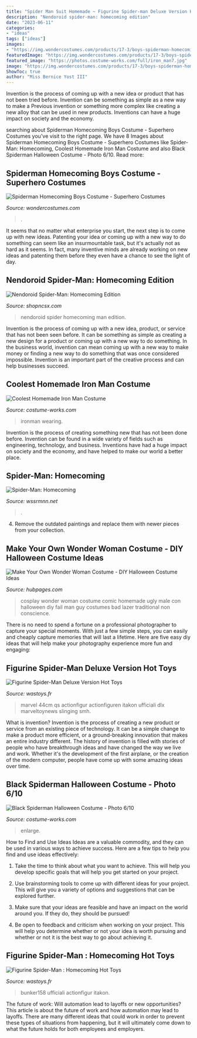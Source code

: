 ```yaml
---
title: "Spider Man Suit Homemade ~ Figurine Spider-man Deluxe Version Hot Toys"
description: "Nendoroid spider-man: homecoming edition"
date: "2023-06-11"
categories:
- "ideas"
tags: ["ideas"]
images:
- "https://img.wondercostumes.com/products/17-3/boys-spiderman-homecoming-costume.jpg"
featuredImage: "https://img.wondercostumes.com/products/17-3/boys-spiderman-homecoming-costume.jpg"
featured_image: "https://photos.costume-works.com/full/iron_man7.jpg"
image: "https://img.wondercostumes.com/products/17-3/boys-spiderman-homecoming-costume.jpg"
ShowToc: true
author: "Miss Bernice Yost III"
---
```



Invention is the process of coming up with a new idea or product that has not been tried before. Invention can be something as simple as a new way to make a Previous invention or something more complex like creating a new alloy that can be used in new products. Inventions can have a huge impact on society and the economy.

	

		
searching about Spiderman Homecoming Boys Costume - Superhero Costumes you've visit to the right page. We have 8 Images about Spiderman Homecoming Boys Costume - Superhero Costumes like Spider-Man: Homecoming, Coolest Homemade Iron Man Costume and also Black Spiderman Halloween Costume - Photo 6/10. Read more:
		
    
## Spiderman Homecoming Boys Costume - Superhero Costumes

<img loading=lazy src="https://img.wondercostumes.com/products/17-3/boys-spiderman-homecoming-costume.jpg" onerror="this.onerror=null;this.src='https://tse4.mm.bing.net/th?id=OIP.P1SpvtlOUH1r7UfSTsCIdQHaKX&amp;pid=15.1';" alt="Spiderman Homecoming Boys Costume - Superhero Costumes">

_Source: wondercostumes.com_

>. 

	

It seems that no matter what enterprise you start, the next step is to come up with new ideas. Patenting your idea or coming up with a new way to do something can seem like an insurmountable task, but it's actually not as hard as it seems. In fact, many inventive minds are already working on new ideas and patenting them before they even have a chance to see the light of day.

    
## Nendoroid Spider-Man: Homecoming Edition

<img loading=lazy src="http://www.shopncsx.com/images/products/detail/476d2b87ccafd95d4d13d62a069a61ed.jpg" onerror="this.onerror=null;this.src='https://tse1.mm.bing.net/th?id=OIP.UDf_wgaLL_GX19CDnKQOJwHaJ4&amp;pid=15.1';" alt="Nendoroid Spider-Man: Homecoming Edition">

_Source: shopncsx.com_

>nendoroid spider homecoming man edition. 

	

Invention is the process of coming up with a new idea, product, or service that has not been seen before. It can be something as simple as creating a new design for a product or coming up with a new way to do something. In the business world, invention can mean coming up with a new way to make money or finding a new way to do something that was once considered impossible. Invention is an important part of the creative process and can help businesses succeed.

    
## Coolest Homemade Iron Man Costume

<img loading=lazy src="https://photos.costume-works.com/full/iron_man7.jpg" onerror="this.onerror=null;this.src='https://tse3.mm.bing.net/th?id=OIP.TwL-PlH8BQacmhqxG-j-eQHaM3&amp;pid=15.1';" alt="Coolest Homemade Iron Man Costume">

_Source: costume-works.com_

>ironman wearing. 

	

Invention is the process of creating something new that has not been done before. Invention can be found in a wide variety of fields such as engineering, technology, and business. Inventions have had a huge impact on society and the economy, and have helped to make our world a better place.

    
## Spider-Man: Homecoming

<img loading=lazy src="http://wssrmnn.net/wp-content/uploads/2019/05/kY2c7wKgOfQjvbqe7yVzLTYkxJO.jpg" onerror="this.onerror=null;this.src='https://tse4.mm.bing.net/th?id=OIP.Wh6XAmOqAFyPUmVQTMus3gHaLH&amp;pid=15.1';" alt="Spider-Man: Homecoming">

_Source: wssrmnn.net_

>. 

	

4. Remove the outdated paintings and replace them with newer pieces from your collection. 

    
## Make Your Own Wonder Woman Costume - DIY Halloween Costume Ideas

<img loading=lazy src="https://usercontent2.hubstatic.com/12928459_f520.jpg" onerror="this.onerror=null;this.src='https://tse2.mm.bing.net/th?id=OIP.jQjBnGuDPcjOq4bYXiOZugHaKp&amp;pid=15.1';" alt="Make Your Own Wonder Woman Costume - DIY Halloween Costume Ideas">

_Source: hubpages.com_

>cosplay wonder woman costume comic homemade ugly male con halloween diy fail man guy costumes bad lazer traditional non conscience. 

	

There is no need to spend a fortune on a professional photographer to capture your special moments. With just a few simple steps, you can easily and cheaply capture memories that will last a lifetime. Here are five easy diy ideas that will help make your photography experience more fun and engaging:

    
## Figurine Spider-Man Deluxe Version Hot Toys

<img loading=lazy src="https://www.wastoys.fr/12329/figurine-spider-man-deluxe-version-hot-toys.jpg" onerror="this.onerror=null;this.src='https://tse4.mm.bing.net/th?id=OIP.osl1gzxF2UsUnyb3yVdDLgHaLG&amp;pid=15.1';" alt="Figurine Spider-Man Deluxe Version Hot Toys">

_Source: wastoys.fr_

>marvel 44cm qs actionfigur actionfiguren itakon ufficiali dlx marveltoynews slinging smh. 

	

What is invention?
Invention is the process of creating a new product or service from an existing piece of technology. It can be a simple change to make a product more efficient, or a ground-breaking innovation that makes an entire industry different. 
The history of invention is filled with stories of people who have breakthrough ideas and have changed the way we live and work. Whether it's the development of the first airplane, or the creation of the modern computer, people have come up with some amazing ideas over time.

    
## Black Spiderman Halloween Costume - Photo 6/10

<img loading=lazy src="https://photos.costume-works.com/full/black_spiderman5.jpg" onerror="this.onerror=null;this.src='https://tse3.mm.bing.net/th?id=OIP.MZWM3-_HB4LUMaeN4-hi3gHaJ3&amp;pid=15.1';" alt="Black Spiderman Halloween Costume - Photo 6/10">

_Source: costume-works.com_

>enlarge. 

	

How to Find and Use Ideas
Ideas are a valuable commodity, and they can be used in various ways to achieve success. Here are a few tips to help you find and use ideas effectively:
1. Take the time to think about what you want to achieve. This will help you develop specific goals that will help you get started on your project.

2. Use brainstorming tools to come up with different ideas for your project. This will give you a variety of options and suggestions that can be explored further.

3. Make sure that your ideas are feasible and have an impact on the world around you. If they do, they should be pursued!

4. Be open to feedback and criticism when working on your project. This will help you determine whether or not your idea is worth pursuing and whether or not it is the best way to go about achieving it.

    
## Figurine Spider-Man : Homecoming Hot Toys

<img loading=lazy src="https://www.wastoys.fr/12339/figurine-spider-man-homecoming-hot-toys.jpg" onerror="this.onerror=null;this.src='https://tse3.mm.bing.net/th?id=OIP.NG6GUaQF2ERDjez_uEpiWwHaLG&amp;pid=15.1';" alt="Figurine Spider-Man : Homecoming Hot Toys">

_Source: wastoys.fr_

>bunker158 ufficiali actionfigur itakon. 

	

The future of work: Will automation lead to layoffs or new opportunities?
This article is about the future of work and how automation may lead to layoffs. There are many different ideas that could work in order to prevent these types of situations from happening, but it will ultimately come down to what the future holds for both employees and employers.

